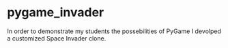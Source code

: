# pygame_invader
In order to demonstrate my students the possebilities of PyGame I devolped a customized Space Invader clone. 
